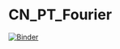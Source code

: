# CN_PT_Fourier
 [![Binder](https://mybinder.org/badge_logo.svg)](https://mybinder.org/v2/gh/CCayssiols/CN_PT_Fourier/HEAD)
